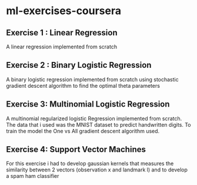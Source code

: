 # ml-exercises-coursera
## Exercise 1 : Linear Regression

A linear regression implemented from scratch

## Exercise 2 : Binary Logistic Regression

A binary logistic regression implemented from scratch using stochastic gradient descent algorithm
to find the optimal theta parameters

## Exercise 3: Multinomial Logistic Regression

A multinomial regularized logistic Regression implemented from scratch. The data that i used was the MNIST
dataset to predict handwritten digits. To train the model the One vs All gradient descent
algorithm used.

## Exercise 4: Support Vector Machines
For this exercise i had to develop gaussian kernels that measures the similarity between
2 vectors (observation x and landmark l) and to develop a spam ham classifier